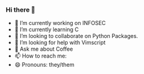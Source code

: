 ### Hi there 👋

- 🔭 I’m currently working on INFOSEC
- 🌱 I’m currently learning C
- 👯 I’m looking to collaborate on Python Packages.
- 🤔 I’m looking for help with Vimscript
- 💬 Ask me about Coffee
- 📫 How to reach me: 
- 😄 Pronouns: they/them
